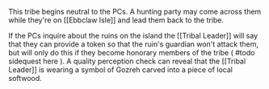 This tribe begins neutral to the PCs. A hunting party may come across them while they're on [[Ebbclaw Isle]] and lead them back to the tribe.

If the PCs inquire about the ruins on the island the [[Tribal Leader]] will say that they can provide a token so that the ruin's guardian won't attack them, but will only do this if they become honorary members of the tribe ( #todo sidequest here ). A quality perception check can reveal that the [[Tribal Leader]] is wearing a symbol of Gozreh carved into a piece of local softwood.

